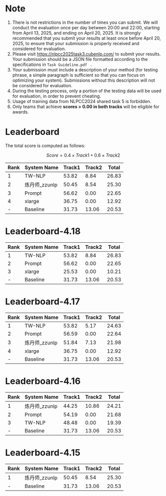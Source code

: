 # Note

1. There is not restrictions in the number of times you can submit. We will conduct the evaluation once per day between 20:00 and 22:00, starting from April 13, 2025, and ending on April 20, 2025. It is strongly recommended that you submit your results at least once before April 20, 2025, to ensure that your submission is properly received and considered for evaluation.
2. Please visit https://nlpcc2025task3.cubenlp.com/ to submit your results. Your submission should be a JSON file formatted according to the specifications in  `Task Guideline.pdf ` .
3. Your submission must include a description of your method (for testing phrase, a simple paragraph is sufficient so that you can focus on optimizing your system). Submissions without this description will not be considered for evaluation.
4. During the testing process, only a portion of the testing data will be used for evaluation, in order to prevent cheating.
5. Usage of training data from NLPCC2024 shared task 5 is forbidden.
6. Only teams that achieve **scores > 0.00 in both tracks** will be eligible for awards.

# Leaderboard

The total score is computed as follows:

$$Score = 0.4\times Track1 + 0.6 \times Track2$$

| Rank | System Name   | Track1 | Track2 | Total |
| ---- | ------------- | ------ | ------ | ----- |
| 1    | TW-NLP        | 53.82  | 8.84   | 26.83 |
| 2    | 炼丹师_zzunlp | 50.45  | 8.54   | 25.30 |
| 3    | Prompt        | 56.62  | 0.00   | 22.65 |
| 4    | xlarge        | 36.75  | 0.00   | 12.92 |
| -    | Baseline      | 31.73  | 13.06  | 20.53 |



# Leaderboard-4.18

| Rank | System Name | Track1 | Track2 | Total |
| ---- | ----------- | ------ | ------ | ----- |
| 1    | TW-NLP      | 53.82  | 8.84   | 26.83 |
| 2    | Prompt      | 56.62  | 0.00   | 22.65 |
| 3    | xlarge      | 25.53  | 0.00   | 10.21 |
| -    | Baseline    | 31.73  | 13.06  | 20.53 |



# Leaderboard-4.17

| Rank | System Name   | Track1 | Track2 | Total |
| ---- | ------------- | ------ | ------ | ----- |
| 1    | TW-NLP        | 53.82  | 5.17   | 24.63 |
| 2    | Prompt        | 56.59  | 0.00   | 22.64 |
| 3    | 炼丹师_zzunlp | 51.84  | 7.13   | 21.98 |
| 4    | xlarge        | 36.75  | 0.00   | 12.92 |
| -    | Baseline      | 31.73  | 13.06  | 20.53 |



# Leaderboard-4.16

| Rank | System Name   | Track1 | Track2 | Total |
| ---- | ------------- | ------ | ------ | ----- |
| 1    | 炼丹师_zzunlp | 44.25  | 10.86  | 24.21 |
| 2    | Prompt        | 54.19  | 0.00   | 21.68 |
| 3    | TW-NLP        | 48.48  | 0.00   | 19.39 |
| -    | Baseline      | 31.73  | 13.06  | 20.53 |



# Leaderboard-4.15

| Rank | System Name   | Track1 | Track2 | Total |
| ---- | ------------- | ------ | ------ | ----- |
| 1    | 炼丹师_zzunlp | 50.45  | 8.54   | 25.30 |
| -    | Baseline      | 31.73  | 13.06  | 20.53 |



